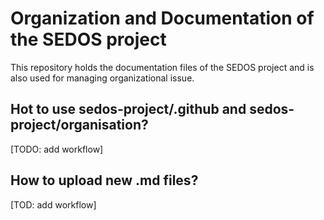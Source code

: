 # Organization and Documentation of the SEDOS project

This repository holds the documentation files of the SEDOS project and is also used for managing organizational issue. 

## Hot to use sedos-project/.github and sedos-project/organisation?

[TODO: add workflow]

## How to upload new .md files? 

[TOD: add workflow]
